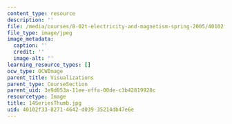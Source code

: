 ```yaml
---
content_type: resource
description: ''
file: /media/courses/8-02t-electricity-and-magnetism-spring-2005/40102f3382714642d03935214db47e6e_14SeriesThumb.jpg
file_type: image/jpeg
image_metadata:
  caption: ''
  credit: ''
  image-alt: ''
learning_resource_types: []
ocw_type: OCWImage
parent_title: Visualizations
parent_type: CourseSection
parent_uid: 3e9d053a-11ee-effa-00de-c3b42819928c
resourcetype: Image
title: 14SeriesThumb.jpg
uid: 40102f33-8271-4642-d039-35214db47e6e
---
```

